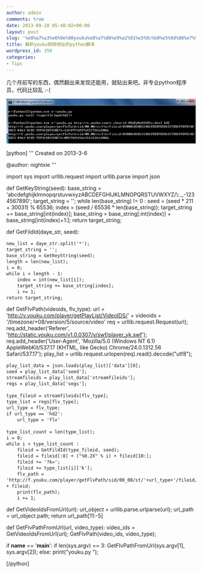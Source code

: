 ```yaml
---
author: admin
comments: true
date: 2013-09-28 05:48:02+00:00
layout: post
slug: '%e8%a7%a3%e6%9e%90youku%e8%a7%86%e9%a2%91%e5%9c%b0%e5%9d%80%e7%9a%84python%e8%84%9a%e6%9c%ac'
title: 解析youku视频地址的python脚本
wordpress_id: 359
categories:
- Tips
---
```


几个月前写的东西，偶然翻出来发现还能用，就贴出来吧。非专业python程序员，代码比较乱 :-(

[![20130928134507](/uploads/2013/09/20130928134507.png)](/uploads/2013/09/20130928134507.png)



[python]
'''
Created on 2013-3-6

@author: nightxie
'''

import sys
import urllib.request
import urllib.parse
import json

def GetKeyString(seed):
    base_string = 'abcdefghijklmnopqrstuvwxyzABCDEFGHIJKLMNOPQRSTUVWXYZ/\\:._-1234567890';
    target_string = '';
    while len(base_string) != 0 :
        seed = (seed * 211 + 30031) % 65536;
        index = (seed / 65536 * len(base_string));
        target_string += base_string[int(index)];
        base_string = base_string[:int(index)] + base_string[int(index)+1:];
    return target_string;

def GetFildId(daye_str, seed):

    new_list = daye_str.split('*');
    target_string = '';
    base_string = GetKeyString(seed);
    length = len(new_list);
    i = 0;
    while i < length - 1:
        index = int(new_list[i]);
        target_string += base_string[index];
        i += 1;
    return target_string;

def GetFlvPath(videoids, flv_type):
    url = 'http://v.youku.com/player/getPlayList/VideoIDS/' + videoids + '/timezone/+08/version/5/source/video'
    req = urllib.request.Request(url);
    req.add_header('Referer', 'http://static.youku.com/v1.0.0307/v/swf/player_yk.swf');
    req.add_header('User-Agent', 'Mozilla/5.0 (Windows NT 6.1) AppleWebKit/537.17 (KHTML, like Gecko) Chrome/24.0.1312.56 Safari/537.17');
    play_list = urllib.request.urlopen(req).read().decode("utf8");
   
    play_list_data = json.loads(play_list)['data'][0];
    seed = play_list_data['seed'];
    streamfileids = play_list_data['streamfileids'];
    regs = play_list_data['segs'];
    
    type_fileid = streamfileids[flv_type];
    type_list = regs[flv_type];
    url_type = flv_type;
    if url_type == 'hd2':
        url_type = 'flv'
    
    type_list_count = len(type_list);
    i = 0;
    while i < type_list_count :
        fileid = GetFildId(type_fileid, seed);
        fileid = fileid[:8] + ("%0.2X" % i) + fileid[10:];
        fileid += '?k=';
        fileid += type_list[i]['k'];
        flv_path = 'http://f.youku.com/player/getFlvPath/sid/00_00/st/'+url_type+'/fileid/' + fileid;
        print(flv_path);
        i += 1;
        
def GetVideoIdsFromUrl(url):
    url_object = urllib.parse.urlparse(url);
    url_path = url_object.path;
    return url_path[11:-5]

def GetFlvPathFromUrl(url, video_type):
    video_ids = GetVideoIdsFromUrl(url);
    GetFlvPath(video_ids, video_type);

if __name__ == '__main__':
    if len(sys.argv) == 3:
        GetFlvPathFromUrl(sys.argv[1], sys.argv[2]);
    else:
        print("youku.py  ");
   

[/python]
